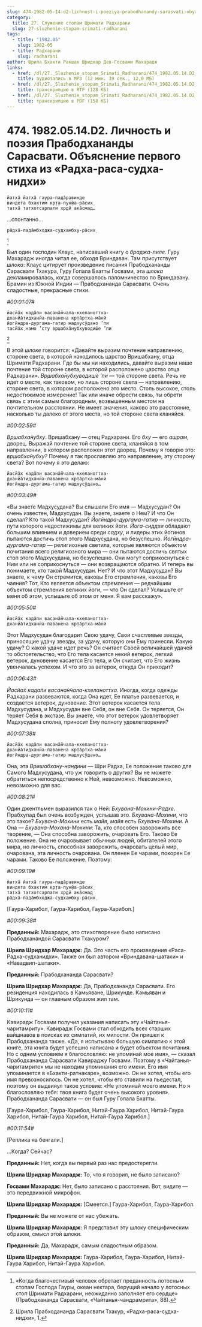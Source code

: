 ```yaml
---
slug: 474-1982-05-14-d2-lichnost-i-poeziya-prabodhanandy-sarasvati-obyasnenie-pervogo-stiha-iz-radha-rasa-sudha-nidhi
category:
  title: 27. Служение стопам Шримати Радхарани
  slug: 27-sluzhenie-stopam-srimati-radharani
tags:
  - title: "1982.05"
    slug: 1982-05
  - title: Радхарани
    slug: radharani
author: Шрила Бхакти Ракшак Шридхар Дев-Госвами Махарадж
links:
  - href: /dl/27._Sluzhenie_stopam_Srimati_Radharani/474_1982.05.14.D2_SridharMj_Lichnost_i_pojezija_Prabodhanandy_Sarasvati_Objasnenie_pervogo_stiha_Radha-rasa-sudha-nidhi.mp3
    title: аудиозапись в MP3 (12 мин. 39 сек., 12,0 МБ)
  - href: /dl/27._Sluzhenie_stopam_Srimati_Radharani/474_1982.05.14.D2_SridharMj_Lichnost_i_pojezija_Prabodhanandy_Sarasvati_Objasnenie_pervogo_stiha_Radha-rasa-sudha-nidhi.rtf
    title: транскрипцию в RTF (128 КБ)
  - href: /dl/27._Sluzhenie_stopam_Srimati_Radharani/474_1982.05.14.D2_SridharMj_Lichnost_i_pojezija_Prabodhanandy_Sarasvati_Objasnenie_pervogo_stiha_Radha-rasa-sudha-nidhi.pdf
    title: транскрипцию в PDF (158 КБ)
---
```


# 474. 1982.05.14.D2. Личность и поэзия Прабодхананды Сарасвати. Объяснение первого стиха из «Радха-раса-судха-нидхи»

    йатха̄ йатха̄ гаура-пада̄равинде
    виндета бхактим̇ кр̣та-пун̣йа-ра̄сих̣
    татха̄ татхотсарпати хр̣дй ака̄смад…

…спонтанно…

    ра̄дха̄-пада̄мбходжа-судхамбху-ра̄сих̣
[^_ftn1]

Был один господин Клаус, написавший книгу о *браджа-лиле*. Гуру Махарадж иногда читал ее, обходя Вриндаван. Там присутствует *шлока*: Клаус цитирует произведение писания Прабодхананды Сарасвати Тхакура, Гуру Гопала Бхатты Госвами, эта *шлока* декламировалась, когда совершалось паломничество по Вриндавану. Брамин из Южной Индии — Прабодхананда Сарасвати. Очень сладостные, прекрасные стихи.

*#00:01:07#*

    йасйа̄х када̄пи васана̄н̃чала-кхеланоттха-
    дханйа̄тидханйа-паванена кр̣та̄ртха-ма̄нӣ
    йогӣндра-дургама-гатир мадхусӯдано ’пи
    тасйа̄х̣ намо ’сту вр̣шабха̄нубхуводиш́е ’пи
[^_ftn2]

В этой *шлоке* говорится: «Давайте выразим почтение направлению, стороне света, в которой находилось царство Вришабхану, отца Шримати Радхарани. Где бы мы ни находились, давайте выразим наше почтение той стороне света, в которой расположено царство отца Радхарани». *Вр̣шабха̄нубхуводиш́е ’пи* — той стороне света. Речь не идет о месте, как таковом, но лишь стороне света — направлению, стороне света, в котором расположено это место. Столь высокое, столь недостижимое измерение! Так или иначе обрести связь, ты обрети связь с этим самым благородным, возвышенным местом на почтительном расстоянии. Не имеет значения, каково это расстояние, насколько ты далеко от этого места, но той стороне света кланяйся.

*#00:02:59#*

*Вр̣шабха̄нубху*. Вришабхану — отец Радхарани. Его *бху* — его *ашрам*, дворец. Выражай почтение той стороне света, кланяйся в том направлении, в котором расположен этот дворец. Почему я говорю это: *вр̣шабха̄нубху?* Почему я так прославляю это направление, эту сторону света? Вот почему я это делаю:

    йасйа̄х када̄пи васана̄н̃чала-кхеланоттха-
    дханйа̄тидханйа-паванена кр̣та̄ртха-ма̄нӣ
    йогӣндра-дургама-гатир мадхусӯдано…

*#00:03:49#*

«Вы знаете Мадхусудана? Вы слышали Его имя — Мадхусудан? Он очень известен, Мадхусудан. Вы знаете, знаете о Нем? И что Он сделал? Кто такой Мадхусудан? *Йогӣндра-дургама-гатир* — личность, пути которого недостижимы для великих йоги. *Йога-сиддхи* обладают большим влиянием и доверием среди *садху*, и лидеры этих йогинов пытаются достичь стоп этого Мадхусудана, но безуспешно. *Йогӣндра-дургама-гатир* — религиозные светила, которые являются объектом почитания всего религиозного мира — они пытаются достичь святых стоп этого Мадхусудана, но безуспешно. Они могут соприкоснуться с Ним или не соприкоснуться — они возвращаются обратно. И теперь вы понимаете, кто такой Мадхусудан. Нет? И что этот Мадхусудан? Вы знаете, к чему Он стремится, каковы Его стремления, каковы Его чаяния? Тот, Кто является объектом стремления — редчайшим объектом стремления великих йоги, — что Он сделал? Услышьте от меня об этом, услышьте об этом от меня. Я вам расскажу».

*#00:05:50#*

    йасйа̄х када̄пи васана̄н̃чала-кхеланоттха-
    дханйа̄тидханйа-паванена кр̣та̄ртха-ма̄нӣ

Этот Мадхусудан благодарит Свою удачу, Свои счастливые звезды, приносящие удачу звезды, за удачу, которую они Ему принесли. Какую удачу? О какой удаче идет речь? Он считает Своей величайшей удачей то обстоятельство, что Его тела касается некий ветерок, легкий ветерок, дуновение касается Его тела, и Он считает, что Его жизнь увенчалась успехом. И что это за ветерок, откуда Он приходит?

*#00:06:43#*

*Йасйа̄х када̄пи васана̄н̃чала-кхеланоттха.* Иногда, когда одежды Радхарани развеваются, когда Она идет, Ее платье развевается, и создается ветерок, дуновение. Этот ветерок касается тела Мадхусудана, и Мадхусудан вне Себя, он вне Себя. Он теряется, Он теряет Себя в экстазе. Вы знаете, что этот ветерок удовлетворяет Мадхусудана сполна, приносит Ему полноту удовлетворения?

*#00:07:38#*

    йасйа̄х када̄пи васана̄н̃чала-кхеланоттха-
    дханйа̄тидханйа-паванена кр̣та̄ртха-ма̄нӣ
    йогӣндра-дургама-гатир мадхусӯдано…

Она, эта *Вришабхану-нандини* — Шри Радха, Ее положение таково для Самого Мадхусудана, что уж говорить о других? Вы не можете обратиться непосредственно к Ней, невозможно. Невозможно, невозможно для вас.

*#00:08:21#*

Один джентльмен выразился так о Ней: *Бхувана-Мохини-Радхе*. Прабхупад был очень возбужден, услышав это. *Бхувана-Мохини*, что это такое? *Бхувана-Мохини* есть *майя*, *майя* есть *Бхувана-Мохини*. А Она — *Бхувана-Мохана-Мохини*: Та, кто способен заворожить все творение, — Она способна заворожить, очаровать Его. Таково Ее положение. Она не очаровывает обычных людей, обитателей этого мира, но личность, способная заворожить, очаровать целый мир, очарована, эта личность очарована. Он пленен Ее чарами, покорен Ее чарами. Таково Ее положение. Поэтому:

*#00:09:19#*

    йатха̄ йатха̄ гаура-пада̄равинде
    виндета бхактим̇ кр̣та-пун̣йа-ра̄сих̣
    татха̄ татхотсарпати хр̣дй ака̄смад
    ра̄дха̄-пада̄мбходжа-судхамбху-ра̄сих̣

[Гаура-Харибол, Гаура-Харибол, Гаура-Харибол.]

*#00:09:38#*

**Преданный:** Махарадж, это стихотворение было написано Прабодханандой Сарасвати Тхакуром?

**Шрила Шридхар Махарадж:** Да. Это часть его произведения «Раса-Радха-судханидхи». Также он был автором «Вриндавана-шатаки» и «Навадвип-шатаки».

**Преданный:** Прабодхананда Сарасвати?

**Шрила Шридхар Махарадж:** Да, Прабодхананда Сарасвати. Его резиденция находилась в Камьяване, Шрикунде. Камьяван и Шрикунда — он главным образом жил там.

*#00:10:11#*

Кавирадж Госвами получил указания написать эту «Чайтанья-чаритамриту». Кавирадж Госвами стал обходить всех старших вайшнавов в поисках их симпатий, их милости. Он пришел к Прабодхананда также. «Да, я испытываю большую симпатию к этой книге, эта книга будет успешно написана и будет объектом почитания. Но с одним условием я благословляю: не упоминай мое имя», — сказал Прабодхананда Сарасвати Кавираджу Госвами. Поэтому в «Чайтанья-чаритамрите» мы не находим упоминания его имени. Его имя упоминается в «Бхакти-ратнакаре», возможно. Он не хотел, чтобы его имя превозносилось. Он не хотел, чтобы его ставили на пьедестал, поэтому он выдвинул такое условие: «Не упоминай моего имени. Но я благословляю тебя: твоя книга будет очень высокого уровня». Прабодхананда Сарасвати — он был Гуру Гопала Бхатты.

[Гаура-Харибол, Гаура-Харибол, Нитай-Гаура Харибол, Нитай-Гаура Харибол, Нитай-Гаура Харибол, Нитай-Гаура Харибол.]

*#00:11:54#*

[Реплика на бенгали.]

…Когда? Сейчас?

**Преданный:** Нет, когда вы первый раз нас предостерегли.

**Шрила Шридхар Махарадж:** То, что я говорил, не было записано?

**Госвами Махарадж:** Нет, было записано с расстояния. Вот, видите — это передвижной микрофон.

**Шрила Шридхар Махарадж:** [Смеется.] Гаура-Харибол, Гаура-Харибол.

**Преданный:** Вы не можете от нас убежать.

**Шрила Шридхар Махарадж:** Я представил эту шлоку специфическим образом, смысл этой шлоки.

**Преданный:** Да, Махарадж, самым сладостным образом.

**Шрила Шридхар Махарадж:** Гаура-Харибол, Гаура-Харибол, Нитай-Гаура Харибол, Нитай-Гаура Харибол.



[^_ftn1]: «Когда благочестивый человек обретает преданность лотосным стопам Господа Гауры, океан нектара, берущий начало у лотосных стоп Шримати Радхарани, неожиданно заполняет его сердце» (Прабодхананда Сарасвати, «Чайтанья-чандрамрита», 88).

[^_ftn2]: Шрила Прабходананда Сарасвати Тхакур, «Радха-раса-судха-нидхи», 1.

